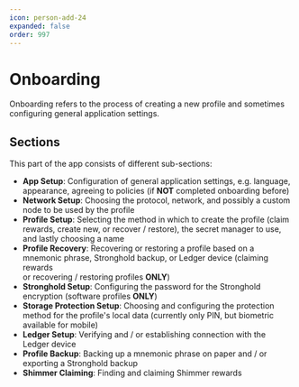 ```yaml
---
icon: person-add-24
expanded: false
order: 997
---
```


# Onboarding

Onboarding refers to the process of creating a new profile and sometimes configuring general application settings.

## Sections

This part of the app consists of different sub-sections:

- **App Setup**: Configuration of general application settings, e.g. language, appearance, agreeing to policies (if **NOT** completed onboarding before)
- **Network Setup**: Choosing the protocol, network, and possibly a custom node to be used by the profile
- **Profile Setup**: Selecting the method in which to create the profile (claim rewards, create new, or recover / restore),
  the secret manager to use, and lastly choosing a name
- **Profile Recovery**: Recovering or restoring a profile based on a mnemonic phrase, Stronghold backup, or Ledger device (claiming rewards  
  or recovering / restoring profiles **ONLY**)
- **Stronghold Setup**: Configuring the password for the Stronghold encryption (software profiles **ONLY**)
- **Storage Protection Setup**: Choosing and configuring the protection method for the profile's local data (currently only PIN, but biometric available for mobile)
- **Ledger Setup**: Verifying and / or establishing connection with the Ledger device
- **Profile Backup**: Backing up a mnemonic phrase on paper and / or exporting a Stronghold backup
- **Shimmer Claiming**: Finding and claiming Shimmer rewards

